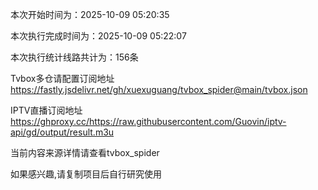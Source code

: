 
本次开始时间为：2025-10-09 05:20:35

本次执行完成时间为：2025-10-09 05:22:07

本次执行统计线路共计为：156条

Tvbox多仓请配置订阅地址 https://fastly.jsdelivr.net/gh/xuexuguang/tvbox_spider@main/tvbox.json

IPTV直播订阅地址 https://ghproxy.cc/https://raw.githubusercontent.com/Guovin/iptv-api/gd/output/result.m3u

当前内容来源详情请查看tvbox_spider

如果感兴趣,请复制项目后自行研究使用

